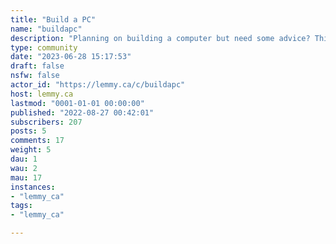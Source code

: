 ```yaml
---
title: "Build a PC" 
name: "buildapc"
description: "Planning on building a computer but need some advice? This is the place to ask!Planning on building a computer but need some advice? This is the place to ask! /c/buildapc is a community-driven place dedicated to custom PC assembly. Anyone is welcome to seek the input of our helpful community as they piece together their desktop."
type: community
date: "2023-06-28 15:17:53"
draft: false
nsfw: false
actor_id: "https://lemmy.ca/c/buildapc"
host: lemmy.ca
lastmod: "0001-01-01 00:00:00"
published: "2022-08-27 00:42:01"
subscribers: 207
posts: 5
comments: 17
weight: 5
dau: 1
wau: 2
mau: 17
instances:
- "lemmy_ca"
tags: 
- "lemmy_ca"

---
```

